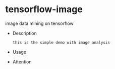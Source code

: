 # tensorflow-image
image data mining on tensorflow
- Description
  ```
  this is the simple demo with image analysis
  ```
- Usage

- Attention
